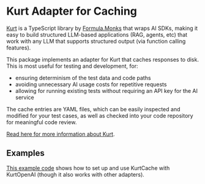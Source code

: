 # Kurt Adapter for Caching

[Kurt](https://github.com/FormulaMonks/kurt) is a TypeScript library by [Formula.Monks](https://www.formula.co/) that wraps AI SDKs, making it easy to build structured LLM-based applications (RAG, agents, etc) that work with any LLM that supports structured output (via function calling features).

This package implements an adapter for Kurt that caches responses to disk. This is most useful for testing and development, for:
- ensuring determinism of the test data and code paths
- avoiding unnecessary AI usage costs for repetitive requests
- allowing for running existing tests without requiring an API key for the AI service

The cache entries are YAML files, which can be easily inspected and modified for your test cases, as well as checked into your code repository for meaningful code review.

[Read here for more information about Kurt](https://github.com/FormulaMonks/kurt/blob/main/README.md).

## Examples

[This example code](../../examples/basic/src/cache.ts) shows how to set up and use KurtCache with KurtOpenAI (though it also works with other adapters).
